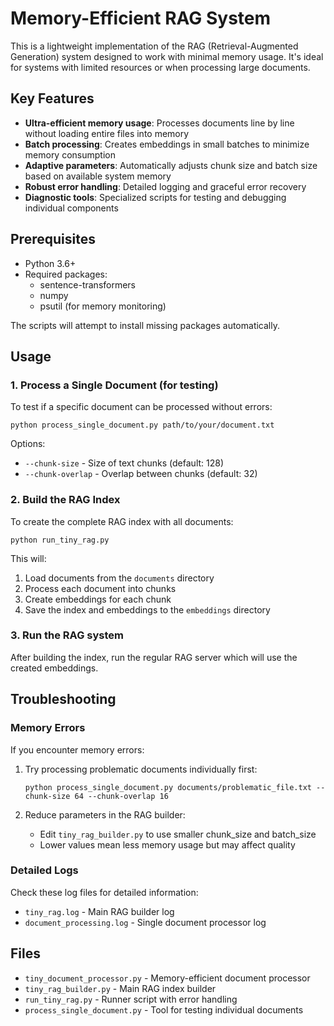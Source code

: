 # Memory-Efficient RAG System

This is a lightweight implementation of the RAG (Retrieval-Augmented Generation) system designed to work with minimal memory usage. It's ideal for systems with limited resources or when processing large documents.

## Key Features

- **Ultra-efficient memory usage**: Processes documents line by line without loading entire files into memory
- **Batch processing**: Creates embeddings in small batches to minimize memory consumption
- **Adaptive parameters**: Automatically adjusts chunk size and batch size based on available system memory
- **Robust error handling**: Detailed logging and graceful error recovery
- **Diagnostic tools**: Specialized scripts for testing and debugging individual components

## Prerequisites

- Python 3.6+
- Required packages:
  - sentence-transformers
  - numpy
  - psutil (for memory monitoring)

The scripts will attempt to install missing packages automatically.

## Usage

### 1. Process a Single Document (for testing)

To test if a specific document can be processed without errors:

```
python process_single_document.py path/to/your/document.txt
```

Options:
- `--chunk-size` - Size of text chunks (default: 128)
- `--chunk-overlap` - Overlap between chunks (default: 32)

### 2. Build the RAG Index

To create the complete RAG index with all documents:

```
python run_tiny_rag.py
```

This will:
1. Load documents from the `documents` directory
2. Process each document into chunks
3. Create embeddings for each chunk
4. Save the index and embeddings to the `embeddings` directory

### 3. Run the RAG system

After building the index, run the regular RAG server which will use the created embeddings.

## Troubleshooting

### Memory Errors

If you encounter memory errors:

1. Try processing problematic documents individually first:
   ```
   python process_single_document.py documents/problematic_file.txt --chunk-size 64 --chunk-overlap 16
   ```

2. Reduce parameters in the RAG builder:
   - Edit `tiny_rag_builder.py` to use smaller chunk_size and batch_size
   - Lower values mean less memory usage but may affect quality

### Detailed Logs

Check these log files for detailed information:
- `tiny_rag.log` - Main RAG builder log
- `document_processing.log` - Single document processor log

## Files

- `tiny_document_processor.py` - Memory-efficient document processor
- `tiny_rag_builder.py` - Main RAG index builder
- `run_tiny_rag.py` - Runner script with error handling
- `process_single_document.py` - Tool for testing individual documents 